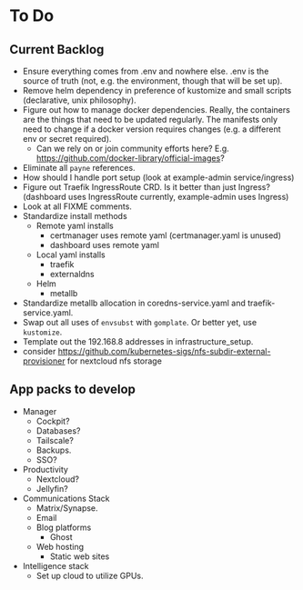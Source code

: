# To Do

## Current Backlog

- Ensure everything comes from .env and nowhere else. .env is the source of
  truth (not, e.g. the environment, though that will be set up).
- Remove helm dependency in preference of kustomize and small scripts (declarative, unix philosophy).
- Figure out how to manage docker dependencies. Really, the containers are the
  things that need to be updated regularly. The manifests only need to change if
  a docker version requires changes (e.g. a different env or secret required).
  - Can we rely on or join community efforts here? E.g.
    https://github.com/docker-library/official-images?
- Eliminate all `payne` references.
- How should I handle port setup (look at example-admin service/ingress)
- Figure out Traefik IngressRoute CRD. Is it better than just Ingress? (dashboard uses IngressRoute currently, example-admin uses Ingress)
- Look at all FIXME comments.
- Standardize install methods
  - Remote yaml installs
    - certmanager uses remote yaml (certmanager.yaml is unused)
    - dashboard uses remote yaml
  - Local yaml installs
    - traefik
    - externaldns
  - Helm
    - metallb
- Standardize metallb allocation in coredns-service.yaml and traefik-service.yaml.
- Swap out all uses of `envsubst` with `gomplate`. Or better yet, use `kustomize`.
- Template out the 192.168.8 addresses in infrastructure_setup.
- consider https://github.com/kubernetes-sigs/nfs-subdir-external-provisioner for nextcloud nfs storage

## App packs to develop

- Manager
  - Cockpit?
  - Databases?
  - Tailscale?
  - Backups.
  - SSO?
- Productivity
  - Nextcloud?
  - Jellyfin?
- Communications Stack
  - Matrix/Synapse.
  - Email
  - Blog platforms
    - Ghost
  - Web hosting
    - Static web sites
- Intelligence stack
  - Set up cloud to utilize GPUs.
